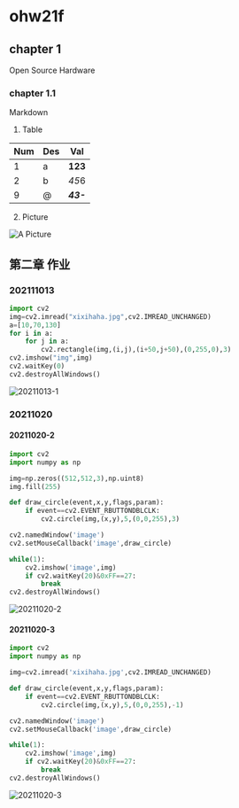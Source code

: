 # ohw21f

## chapter 1
Open Source Hardware

### chapter 1.1
Markdown

1. Table

| Num | Des | Val |
|-------|-------|-------|
| 1 | a | **123** |
| 2 | b | *45*6 |
| 9 | @ | ***43-*** |

2. Picture

![A Picture](/wuya/4k纯黑.png)

## 第二章 作业

### 202111013
```python
import cv2
img=cv2.imread("xixihaha.jpg",cv2.IMREAD_UNCHANGED)
a=[10,70,130]
for i in a:
    for j in a:
        cv2.rectangle(img,(i,j),(i+50,j+50),(0,255,0),3)
cv2.imshow("img",img)
cv2.waitKey(0)
cv2.destroyAllWindows()

```
![20211013-1](/wuya/20211013-1.png)

### 20211020
#### 20211020-2
```python
import cv2
import numpy as np

img=np.zeros((512,512,3),np.uint8)
img.fill(255)

def draw_circle(event,x,y,flags,param):
    if event==cv2.EVENT_RBUTTONDBLCLK:
        cv2.circle(img,(x,y),5,(0,0,255),3)

cv2.namedWindow('image')
cv2.setMouseCallback('image',draw_circle)

while(1):
    cv2.imshow('image',img)
    if cv2.waitKey(20)&0xFF==27:
        break
cv2.destroyAllWindows()
```
![20211020-2](/wuya/20211020-2.png)

#### 20211020-3
```python
import cv2
import numpy as np

img=cv2.imread('xixihaha.jpg',cv2.IMREAD_UNCHANGED)

def draw_circle(event,x,y,flags,param):
    if event==cv2.EVENT_RBUTTONDBLCLK:
        cv2.circle(img,(x,y),5,(0,0,255),-1)

cv2.namedWindow('image')
cv2.setMouseCallback('image',draw_circle)

while(1):
    cv2.imshow('image',img)
    if cv2.waitKey(20)&0xFF==27:
        break
cv2.destroyAllWindows()
```
![20211020-3](/wuya/20211020-3.png)
